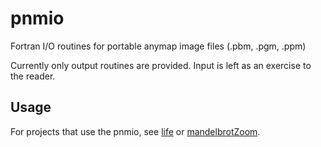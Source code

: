
# pnmio
Fortran I/O routines for portable anymap image files (.pbm, .pgm, .ppm)

Currently only output routines are provided.  Input is left as an exercise to the reader.

## Usage
For projects that use the pnmio, see [life](https://github.com/JeffIrwin/life) or [mandelbrotZoom](https://github.com/JeffIrwin/mandelbrotZoom).
